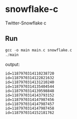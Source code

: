 # snowflake-c
Twitter-Snowflake c


## Run

``` c
gcc -o main main.c snowflake.c 
./main
```

output:  
``` 
id=1187970314110238720
id=1187970314122821632
id=1187970314131210240
id=1187970314135404544
id=1187970314139598848
id=1187970314143793152
id=1187970314147987456
id=1187970314147987457
id=1187970314147987458
id=1187970314152181762
```